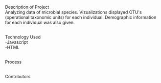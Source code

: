 Description of Project
<br>Analyzing data of microbial species. Vizualizations displayed OTU's (operational taxonomic units) for each individual. Demographic information for each individual was also given. 

<br>Technology Used
<br>-Javascript
<br>-HTML

<br>Process

<br>Contributors
